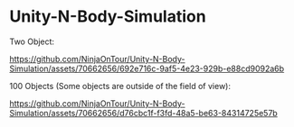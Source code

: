 # Unity-N-Body-Simulation

Two Object:



https://github.com/NinjaOnTour/Unity-N-Body-Simulation/assets/70662656/692e716c-9af5-4e23-929b-e88cd9092a6b





100 Objects (Some objects are outside of the field of view):



https://github.com/NinjaOnTour/Unity-N-Body-Simulation/assets/70662656/d76cbc1f-f3fd-48a5-be63-84314725e57b





